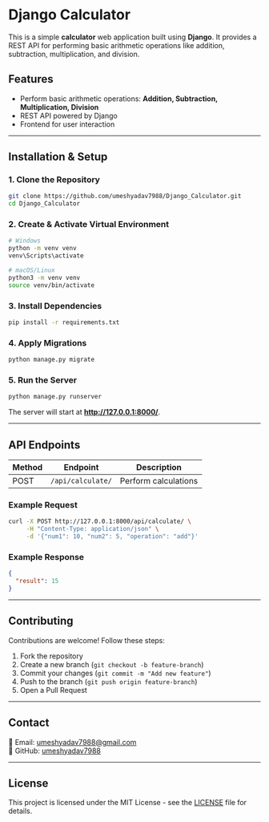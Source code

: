 # Django Calculator

This is a simple **calculator** web application built using **Django**. It provides a REST API for performing basic arithmetic operations like addition, subtraction, multiplication, and division.

## **Features**
- Perform basic arithmetic operations: **Addition, Subtraction, Multiplication, Division**
- REST API powered by Django
- Frontend for user interaction

---

## **Installation & Setup**
### **1. Clone the Repository**
```sh
git clone https://github.com/umeshyadav7988/Django_Calculator.git
cd Django_Calculator
```

### **2. Create & Activate Virtual Environment**
```sh
# Windows
python -m venv venv
venv\Scripts\activate

# macOS/Linux
python3 -m venv venv
source venv/bin/activate
```

### **3. Install Dependencies**
```sh
pip install -r requirements.txt
```

### **4. Apply Migrations**
```sh
python manage.py migrate
```

### **5. Run the Server**
```sh
python manage.py runserver
```
The server will start at **http://127.0.0.1:8000/**.

---

## **API Endpoints**
| Method | Endpoint               | Description |
|--------|------------------------|-------------|
| POST   | `/api/calculate/`      | Perform calculations |

### **Example Request**
```sh
curl -X POST http://127.0.0.1:8000/api/calculate/ \
     -H "Content-Type: application/json" \
     -d '{"num1": 10, "num2": 5, "operation": "add"}'
```

### **Example Response**
```json
{
  "result": 15
}
```

---

## **Contributing**
Contributions are welcome! Follow these steps:
1. Fork the repository
2. Create a new branch (`git checkout -b feature-branch`)
3. Commit your changes (`git commit -m "Add new feature"`)
4. Push to the branch (`git push origin feature-branch`)
5. Open a Pull Request

---

## **Contact**
📧 Email: [umeshyadav7988@gmail.com](mailto:umeshyadav7988@gmail.com)  
🔗 GitHub: [umeshyadav7988](https://github.com/umeshyadav7988)

---

## **License**
This project is licensed under the MIT License - see the [LICENSE](LICENSE) file for details.

